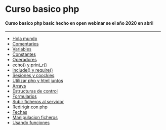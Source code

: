 <h1>Curso basico php</h1>

<h4>Curso basico php basic hecho en open webinar se el año 2020 en abril</h4><hr>
<ul>
    <li><a href="https://github.com/josemaria85/php-basico/tree/master/0.holamundo">Hola mundo</a></li>
    <li><a href="https://github.com/josemaria85/php-basico/tree/master/1.comentarios">Comentarios</a></li>
    <li><a href="https://github.com/josemaria85/php-basico/tree/master/2.variables">Variables</a></li>
    <li><a href="https://github.com/josemaria85/php-basico/tree/master/3.constantes">Constantes</a></li>
    <li><a href="https://github.com/josemaria85/php-basico/tree/master/4.operadores">Operadores</a></li>
    <li><a href="https://github.com/josemaria85/php-basico/tree/master/5.echoprint">echo() y print_r()</a></li>
    <li><a href="https://github.com/josemaria85/php-basico/tree/master/6.includerequire">include() y require()</a></li>
    <li><a href="https://github.com/josemaria85/php-basico/tree/master/7.SessionesyCookies">Sesiones y coockies</a></li>
    <li><a href="https://github.com/josemaria85/php-basico/tree/master/8.phpyhtml">Utilizar php y html juntos</a></li>
    <li><a href="https://github.com/josemaria85/php-basico/tree/master/9.Arrays">Arrays</a></li>
    <li><a href="https://github.com/josemaria85/php-basico/tree/master/10.Estructurascontrol">Estructuras de control</a></li>
    <li><a href="https://github.com/josemaria85/php-basico/tree/master/11.Formularios">Formularios</a></li>
    <li><a href="https://github.com/josemaria85/php-basico/tree/master/12.SubirFicheros">Subir ficheros al servidor</a></li>
    <li><a href="https://github.com/josemaria85/php-basico/tree/master/13.redireccionesphp">Redirigir con php</a></li>
    <li><a href="https://github.com/josemaria85/php-basico/tree/master/14.Fechas">Fechas</a></li>
    <li><a href="https://github.com/josemaria85/php-basico/tree/master/15.Ficheros">Manipulacion ficheros</a></li>
    <li><a href="https://github.com/josemaria85/php-basico/tree/master/16.Funciones">Usando funciones</a></li>
</ul>
